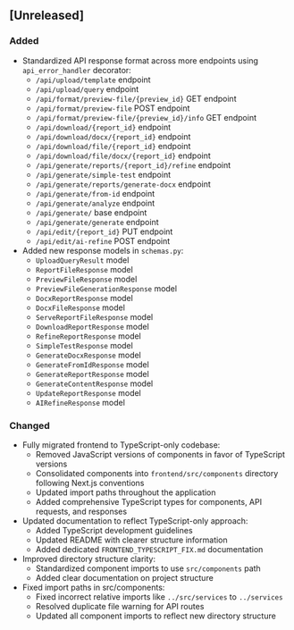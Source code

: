 ## [Unreleased]

### Added
- Standardized API response format across more endpoints using `api_error_handler` decorator:
  - `/api/upload/template` endpoint 
  - `/api/upload/query` endpoint
  - `/api/format/preview-file/{preview_id}` GET endpoint
  - `/api/format/preview-file` POST endpoint
  - `/api/format/preview-file/{preview_id}/info` GET endpoint
  - `/api/download/{report_id}` endpoint
  - `/api/download/docx/{report_id}` endpoint
  - `/api/download/file/{report_id}` endpoint
  - `/api/download/file/docx/{report_id}` endpoint
  - `/api/generate/reports/{report_id}/refine` endpoint
  - `/api/generate/simple-test` endpoint
  - `/api/generate/reports/generate-docx` endpoint
  - `/api/generate/from-id` endpoint
  - `/api/generate/analyze` endpoint
  - `/api/generate/` base endpoint
  - `/api/generate/generate` endpoint
  - `/api/edit/{report_id}` PUT endpoint
  - `/api/edit/ai-refine` POST endpoint
- Added new response models in `schemas.py`:
  - `UploadQueryResult` model
  - `ReportFileResponse` model
  - `PreviewFileResponse` model
  - `PreviewFileGenerationResponse` model
  - `DocxReportResponse` model
  - `DocxFileResponse` model
  - `ServeReportFileResponse` model
  - `DownloadReportResponse` model
  - `RefineReportResponse` model
  - `SimpleTestResponse` model
  - `GenerateDocxResponse` model
  - `GenerateFromIdResponse` model
  - `GenerateReportResponse` model
  - `GenerateContentResponse` model
  - `UpdateReportResponse` model
  - `AIRefineResponse` model

### Changed
- Fully migrated frontend to TypeScript-only codebase:
  - Removed JavaScript versions of components in favor of TypeScript versions
  - Consolidated components into `frontend/src/components` directory following Next.js conventions
  - Updated import paths throughout the application
  - Added comprehensive TypeScript types for components, API requests, and responses
- Updated documentation to reflect TypeScript-only approach:
  - Added TypeScript development guidelines
  - Updated README with clearer structure information
  - Added dedicated `FRONTEND_TYPESCRIPT_FIX.md` documentation
- Improved directory structure clarity:
  - Standardized component imports to use `src/components` path
  - Added clear documentation on project structure
- Fixed import paths in src/components:
  - Fixed incorrect relative imports like `../src/services` to `../services`
  - Resolved duplicate file warning for API routes
  - Updated all component imports to reflect new directory structure 